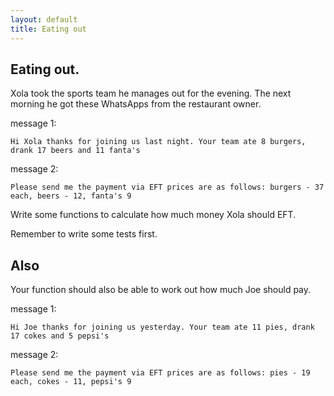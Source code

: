 ```yaml
---
layout: default
title: Eating out
---
```


## Eating out.

Xola took the sports team he manages out for the evening. The next morning he got these WhatsApps from the restaurant owner.

message 1:

`Hi Xola thanks for joining us last night. Your team ate 8 burgers, drank 17 beers and 11 fanta's`

message 2:

`Please send me the payment via EFT prices are as follows: burgers - 37 each, beers - 12, fanta's 9`

Write some functions to calculate how much money Xola should EFT.

Remember to write some tests first.

## Also

Your function should also be able to work out how much Joe should pay.

message 1:

`Hi Joe thanks for joining us yesterday. Your team ate 11 pies, drank 17 cokes and 5 pepsi's`

message 2:

`Please send me the payment via EFT prices are as follows: pies - 19 each, cokes - 11, pepsi's 9`
